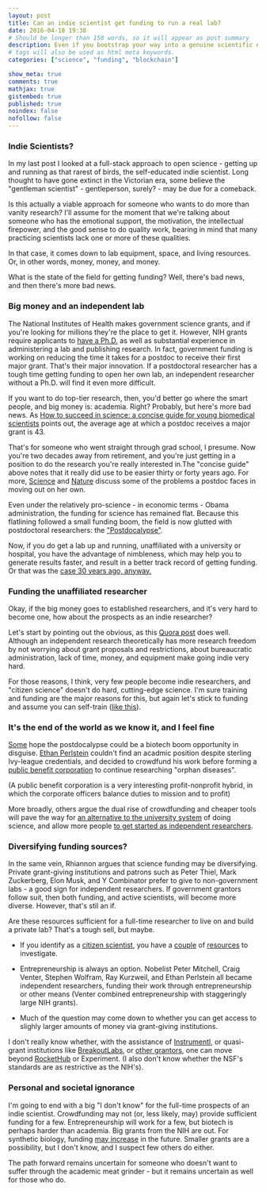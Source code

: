 ```yaml
---
layout: post
title: Can an indie scientist get funding to run a real lab?
date: 2016-04-18 19:38
# Should be longer than 150 words, so it will appear as post summary
description: Even if you bootstrap your way into a genuine scientific education and a minimal lab, can you make a full-time living as an independent researcher?
# tags will also be used as html meta keywords.
categories: ["science", "funding", "blockchain"]

show_meta: true
comments: true
mathjax: true
gistembed: true
published: true
noindex: false
nofollow: false
---
```


### Indie Scientists?
In my last post I looked at a full-stack approach to open science - getting up and running
as that rarest of birds, the self-educated indie scientist. Long thought to have gone extinct in the Victorian
era, some believe the "gentleman scientist" - gentleperson, surely? - may be due for a comeback.

Is this actually a viable approach for someone who wants to do more than vanity research?
I'll assume for the moment that we're talking about someone who has the emotional support, the motivation,
the intellectual firepower, and the good sense to do quality work, bearing in mind that many practicing 
scientists lack one or more of these qualities.

In that case, it comes down to lab equipment, space, and living resources. Or, in other words, money, money, and money.

What is the state of the field for getting funding? Well, there's bad news, and then there's more bad news.

### Big money and an independent lab
The National Institutes of Health makes government science grants, and if you're looking for millions they're the place
to get it. However, NIH grants require applicants to [have a Ph.D.](https://www.niaid.nih.gov/researchfunding/grant/strategy/pages/1qualify.aspx) as well as substantial experience in administering a
lab and publishing research. In fact, government funding is working on reducing the time it
takes for a postdoc to receive their first major grant. That's their major innovation. If a postdoctoral researcher has
a tough time getting funding to open her own lab, an independent researcher without a Ph.D. will find it even more difficult.

If you want to do top-tier research, then, you'd better go where the smart people, and big money is: academia.
Right? Probably, but here's more bad news. As [How to succeed in science: a concise guide for young biomedical scientists](http://www.ncbi.nlm.nih.gov/pmc/articles/PMC2685175/) points
out, the average age at which a postdoc receives a major grant is 43. 

That's for someone who went straight through grad school, I presume. Now you're two decades away from retirement, and you're just
getting in a position to do the research you're really interested in.The "concise guide" above
notes that it really did use to be easier thirty or forty years ago.
For more, [Science](http://www.sciencemag.org/careers/2009/07/independent-postdocs-resources) and [Nature](http://blogs.nature.com/naturejobs/2015/03/30/the-postdoc-series-finding-funding/) discuss some of the problems a postdoc faces in moving out on her own. 

Even under the relatively pro-science - in economic terms - Obama administration, the funding for science has remained flat.
Because this flatlining followed a small funding boom, the field is now glutted with postdoctoral researchers: the ["Postdocalypse"](http://www.motherjones.com/environment/2014/03/inquiring-minds-ethan-perlstein-postdocalypse).

Now, if you do get a lab up and running, unaffiliated with a university or hospital, you have the advantage of
nimbleness, which may help you to generate results faster, and result in a better track record of getting
funding. Or that was the [case 30 years ago, anyway.](http://www.the-scientist.com/?articles.view/articleNo/10178/title/NIH-Funding--Independent-Labs-Have-Best-Success-Rate/)

### Funding the unaffiliated researcher
Okay, if the big money goes to established researchers, and it's very hard to become one, how about the prospects
as an indie researcher?

Let's start by pointing out the obvious, as this [Quora post](https://www.quora.com/What-is-it-like-to-be-an-indie-scientist) does well. Although an independent research theoretically has more
research freedom by not worrying about grant proposals and restrictions, about bureaucratic administration,
lack of time, money, and equipment make going indie very hard.

For those reasons, I think, very few people become indie researchers, and "citizen science" doesn't do hard, cutting-edge science.
I'm sure training and funding are the major reasons for this, but again let's stick to funding and assume
you can self-train ([like this](https://www.quora.com/How-does-one-get-started-as-an-independent-researcher)).

### It's the end of the world as we know it, and I feel fine
[Some](http://brightworkcoresearch.com/postdocalypse-opportunity-disguise/) hope the postdocalypse could be a biotech boom opportunity in disguise. [Ethan Perlstein](http://www.sciencemag.org/careers/2013/05/going-rogue) couldn't find an acadmic
position despite sterling Ivy-league credentials, and decided to crowdfund his work before forming
a [public benefit corporation](http://www.plab.co/) to continue researching "orphan diseases".

(A public benefit corporation is a very interesting profit-nonprofit hybrid, in which the corporate officers balance duties to mission and to profit)

More broadly, others argue the dual rise of crowdfunding and cheaper tools will pave the way for [an alternative to the university system](http://www.theguardian.com/higher-education-network/blog/2014/jun/16/diy-labs-exciting-alternative-university-science-research)
of doing science, and allow more people [to get started as independent researchers](http://brightworkcoresearch.com/how-does-one-get-started-as-an-independent-researcher/).

### Diversifying funding sources?
In the same vein, Rhiannon argues that science funding may be diversifying. Private grant-giving institutions and patrons
such as Peter Thiel, Mark Zuckerberg, Elon Musk, and Y Combinator prefer to give to non-government labs - 
a good sign for independent researchers. If government grantors follow suit, then both funding, and active scientists, will become more diverse.
However, that's stil an if.

Are these resources sufficient for a full-time researcher to live on and build a private lab? 
That's a tough sell, but maybe.

-   If you identify as a [citizen scientist](https://www.zooniverse.org/), you have a [couple](http://www.citizensciencecenter.com/citizen-science-funding/) of [resources](http://www.grants.gov/web/grants/search-grants.html?keywords=citizen%20science) to investigate.

-   Entrepreneurship is always an option. Nobelist Peter Mitchell, Craig Venter, Stephen Wolfram, Ray Kurzweil, and
Ethan Perlstein all became independent researchers, funding their work through entrepreneurship or other means 
(Venter combined entrepreneurship with staggeringly large NIH grants).

-   Much of the question may come down to whether you can get access to slighly larger amounts of money via grant-giving institutions.

I don't really know whether, with the assistance of [Instrumentl](https://www.instrumentl.com/), or quasi-grant institutions 
like [BreakoutLabs](http://www.breakoutlabs.org/), or [other grantors](http://oedb.org/ilibrarian/100_places_to_find_funding_your_research/), one can move beyond [RocketHub](https://www.rockethub.com/) or Experiment. (I also don't know whether
the NSF's standards are as restrictive as the NIH's).

### Personal and societal ignorance
I'm going to end with a big "I don't know" for the full-time prospects of an indie scientist.
Crowdfunding may not (or, less likely, may) provide sufficient funding for a few. Entrepreneurship will work for a few,
but biotech is perhaps harder than academia. Big grants from the NIH are out. For synthetic biology, funding [may increase](http://www.synbioproject.org/publications/u.s-trends-in-synthetic-biology-research-funding/) in the future. 
Smaller grants are a possibility, but I don't know, and I suspect few others do either.

The path forward remains uncertain for someone who doesn't want to suffer through the academic meat grinder - but
it remains uncertain as well for those who do.

